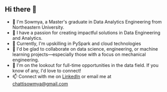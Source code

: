 ## Hi there 👋




- 🌱 I'm Sowmya, a Master's graduate in Data Analytics Engineering from Northeastern University.
- 👀 I have a passion for creating impactful solutions in Data Engineering and Analytics. 
- 💬 Currently, I'm upskilling in PySpark and cloud technologies
- 👯 I'd be glad to collaborate on data science, engineering, or machine learning projects—especially those with a focus on mechanical engineering.
- 🤔 I'm on the lookout for full-time opportunities in the data field. If you know of any, I'd love to connect!
- 📫 Connect with me on [LinkedIn](https://www.linkedin.com/in/csowmya/) or email me at [chattisowmya@gmail.com](mailto:chattisowmya@gmail.com)


